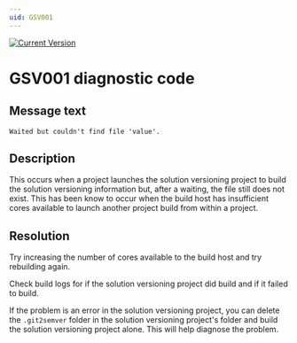 ```yaml
---
uid: GSV001
---
```


[![Current Version](https://img.shields.io/nuget/v/NoeticTools.Git2SemVer.MSBuild?label=Git2SemVer.MSBuild)](https://www.nuget.org/packages/NoeticTools.Git2SemVer.MsBuild)


# GSV001 diagnostic code

## Message text

``Waited but couldn't find file 'value'.``

## Description

This occurs when a project launches the solution versioning project to build the solution versioning information
but, after a waiting, the file still does not exist.
This has been know to occur when the build host has insufficient cores available to launch another project build from within a project.

## Resolution

Try increasing the number of cores available to the build host and try rebuilding again.

Check build logs for if the solution versioning project did build and if it failed to build.

If the problem is an error in the solution versioning project, you can delete the `.git2semver` folder in the solution
versioning project's folder and build the solution versioning project alone.
This will help diagnose the problem.